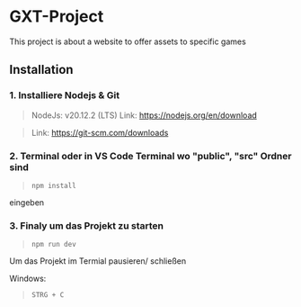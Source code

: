 # GXT-Project
This project is about a website to offer assets to specific games

## Installation

### 1. Installiere Nodejs & Git
   
> NodeJs: v20.12.2 (LTS) Link: https://nodejs.org/en/download

> Link: https://git-scm.com/downloads

### 2. Terminal oder in VS Code Terminal wo "public", "src" Ordner sind

> `npm install`

eingeben

### 3. Finaly um das Projekt zu starten 

> `npm run dev`


Um das Projekt im Termial pausieren/ schließen

Windows:
> `STRG + C`



